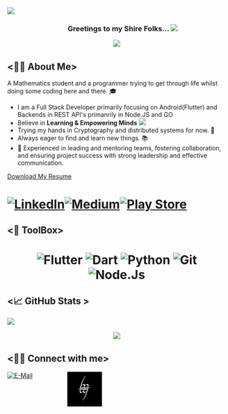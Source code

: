 <div>
<img align="center" src="https://i.imgur.com/4ASafy0.png">
</div>

<h3 align="center">
  &nbsp;&nbsp;&nbsp;&nbsp;&nbsp;&nbsp;&nbsp;Greetings to my Shire Folks...
  <img src="https://media.giphy.com/media/hvRJCLFzcasrR4ia7z/giphy.gif" width="28">
</h3>

<!-- Typing SVG by DenverCoder1 - https://github.com/DenverCoder1/readme-typing-svg -->
<p align="center">
<!--   <a href="https://github.com/DenverCoder1/readme-typing-svg"> -->
    <img src="https://readme-typing-svg.herokuapp.com?color=E22FE4&width=380&height=45&lines=Open-Source+Enthusiast;Always+Learning+New+Things;Empowering+Others;You+are+late...;Or+perhaps+you+are+early...;A+wizard+is+never+sure...&center=true"></a>

</p>

<!-- Badges template - https://github.com/badges/shields -->

## <👨‍💻 About Me>

A Mathematics student and a programmer trying to get through life whilst doing some coding here and there. 🎓 &nbsp;&nbsp;

- I am a Full Stack Developer primarily focusing on Android(Flutter) and Backends in REST API's primanrily in Node.JS and GO   &nbsp;
- Believe in **Learning & Empowering Minds** <img src="https://media.giphy.com/media/LnQjpWaON8nhr21vNW/giphy.gif" width="40">
- Trying my hands in Cryptography and distributed systems for now. 🤖
- Always eager to find and learn new things. 📚
- 🚩 Experienced in leading and mentoring teams, fostering collaboration, and ensuring project success with strong leadership and effective communication.

[Download My Resume](https://raw.githubusercontent.com/vinayakgupta29/vinayakgupta29/main/vinayak_gupta_resume.pdf)
<h1 align = "center">
  
<span style="display: flex; flex-direction: row;">
  <a href="https://www.linkedin.com/in/vinayak-gupta-70a8202/" target="_blank"><img alt="LinkedIn" title="LinkedIn" src="https://img.shields.io/badge/LinkedIn-%230077B5.svg?&style=for-the-badge&logo=linkedin&logoColor=white"/></a>
  <a href="https://medium.com/@vinayakg236/" target="_blank"><img alt="Medium" title="Medium" src="https://img.shields.io/badge/Medium-%23000000.svg?&style=for-the-badge&logo=medium&logoColor=white"/></a>
  <a href="https://play.google.com/store/apps/developer?id=Vins+Dev" target="_blank"><img alt="Play Store" title="Medium" src="https://img.shields.io/badge/Google%20Play%20Store-%234CAF50.svg?&style=for-the-badge&logo=google-play&logoColor=white"/></a>

</span>

</h1>

## <🔩 ToolBox>  

<h1 align = "center">

![Flutter](https://img.shields.io/badge/-FLUTTER-blue?logo=flutter)
![Dart](https://img.shields.io/badge/-DART-white?logo=dart&logoColor=blue)
![Python](https://img.shields.io/badge/-Python-white?style=for-the-badge&logo=python&logoColor=4B8BBE)
![Git](https://img.shields.io/badge/-git-F1502F?style=for-the-badge&logo=git&logoColor=white)
![Node.Js](https://img.shields.io/badge/-node-000000?style=for-the-badge&logo=node.js&logoColor=green)

## <📈 GitHub Stats >  

<!-- Contributor Graph-1 : https://activity-graph.herokuapp.com/graph?username=vinayakgupta29&theme=xcode  -->
![](https://activity-graph.herokuapp.com/graph?username=vinayakgupta29&theme=react-dark&hide_border=true)
<!-- ![](https://github-readme-stats.vercel.app/api?username=vinayakgupta29&show_icons=true&theme=tokyonight)  -->
<p align="center">
 
  <img width="48%" src="https://github-readme-stats.vercel.app/api?username=vinayakgupta29&show_icons=true&theme=algolia&hide_border=true" />
<!--   <img width="48%" src="https://github-readme-streak-stats.herokuapp.com/?user=vinayakgupta29&theme=algolia&hide_border=true" /> -->
</p>

## <🙋‍♂️ Connect with me>

<p>
  <div style="display:flex; gap:80px">
<a href="mailto:vinayakg236@gmail.com" target="_blank"><img alt="E-Mail" title="E-mail" src="https://img.shields.io/badge/Gmail-D14836?style=for-the-badge&logo=gmail&logoColor=white"/>

</a>
<img src="./assets/backgroung.png" height="80px">
</div>
</p>  
